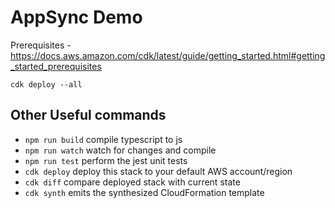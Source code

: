 # AppSync Demo

Prerequisites - https://docs.aws.amazon.com/cdk/latest/guide/getting_started.html#getting_started_prerequisites

`cdk deploy --all`

## Other Useful commands
 * `npm run build`   compile typescript to js
 * `npm run watch`   watch for changes and compile
 * `npm run test`    perform the jest unit tests
 * `cdk deploy`      deploy this stack to your default AWS account/region
 * `cdk diff`        compare deployed stack with current state
 * `cdk synth`       emits the synthesized CloudFormation template
